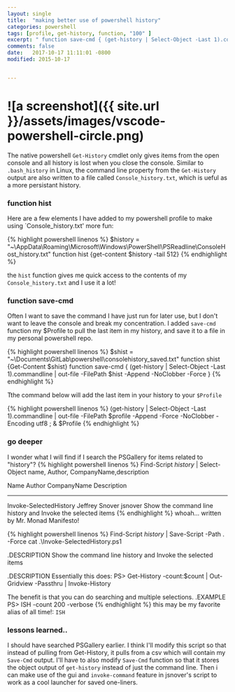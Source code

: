 ```yaml
---
layout: single
title:  "making better use of powershell history"
categories: powershell
tags: [profile, get-history, function, "100" ]
excerpt: " function save-cmd { (get-history | Select-Object -Last 1).commandline | out-file -FilePath $scmd -Append -NoClobber -Force } "
comments: false
date:   2017-10-17 11:11:01 -0800
modified: 2015-10-17


---
```

# ![a screenshot]({{ site.url }}/assets/images/vscode-powershell-circle.png)
The native powershell `Get-History` cmdlet only gives items from the open console and all history is lost when you close the console. Similar to `.bash_history` in Linux, the command line property from the `Get-History` output are also written to a file called `Console_history.txt`, which is ueful as a more persistant history.

### function hist
Here are a few elements I have added to my powershell profile to make using `Console_history.txt' more fun:

{% highlight powershell linenos %}
$history = "~\AppData\Roaming\Microsoft\Windows\PowerShell\PSReadline\ConsoleHost_history.txt" 
function hist {get-content $history -tail 512}
{% endhighlight %}

the `hist` function gives me quick access to the contents of my `Console_history.txt` and I use it a lot!

### function save-cmd
Often I want to save the command I have just run for later use, but I don't want to leave the console and break my concentration. I added `save-cmd` function my $Profile to pull the last item in my history, and save it to a file in my personal powershell repo. 

{% highlight powershell linenos %}
$shist = "~\Documents\GitLab\powershell\consolehistory_saved.txt"
function shist {Get-Content $shist}
function save-cmd { (get-history | Select-Object -Last 1).commandline | out-file -FilePath $hist -Append -NoClobber -Force }
{% endhighlight %}

Tthe command below will add the last item in your history to your `$Profile`

{% highlight powershell linenos %}
(get-history | Select-Object -Last 1).commandline | out-file -FilePath $profile -Append -Force -NoClobber -Encoding utf8 ; & $Profile
{% endhighlight %}


### go deeper
I wonder what I will find if I search the PSGallery for items related to "history"?
{% highlight powershell linenos %}
Find-Script *history* | Select-Object name, Author, CompanyName,description

Name                   Author         CompanyName Description
----                   ------         ----------- -----------
Invoke-SelectedHistory Jeffrey Snover jsnover     Show the command line history and Invoke the selected items
{% endhighlight %}
whoah... written by Mr. Monad Manifesto!


{% highlight powershell linenos %}
Find-Script *history* | Save-Script -Path . -Force
cat .\Invoke-SelectedHistory.ps1

.DESCRIPTION
   Show the command line history and Invoke the selected items

.DESCRIPTION
   Essentially this does:
    PS> Get-History -count:$count | Out-Gridview -Passthru | Invoke-History

   The benefit is that you can do searching and multiple selections.
.EXAMPLE
   PS> ISH -count 200 -verbose
{% endhighlight %}
this may be my favorite alias of all time!:  `ISH`

### lessons learned..
I should have searched PSGallery earlier. I think I'll modify this script so that instead of pulling from Get-History, it pulls from a csv which will contain my `Save-Cmd` output. I'll have to also modify `Save-Cmd` function so that it stores the object output of `get-history` instead of just the command line. Then i can make use of the gui and `invoke-command` feature in jsnover's script to work as a cool launcher for saved one-liners.
